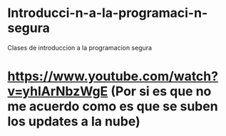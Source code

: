 # Introducci-n-a-la-programaci-n-segura
Clases de introduccion a la programacion segura
# https://www.youtube.com/watch?v=yhlArNbzWgE (Por si es que no me acuerdo como es que se suben los updates a la nube)